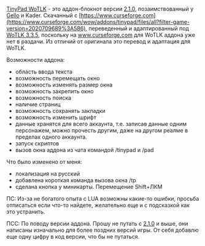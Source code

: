 

[TinyPad WoTLK](https://github.com/Makcumoz/TinyPad-WoTLK) - это аддон-блокнот версии [2.1.0](https://www.curseforge.com/wow/addons/tinypad/files/all?filter-game-version=2020709689%3A586), позаимствованный у [Gello](https://www.curseforge.com/members/gello3/followers0) и Kader. Скачанный с [https://www.curseforge.com](https://www.curseforge.com/wow/addons/tinypad/files/all?filter-game-version=2020709689%3A586), переведенный и адаптированный под [WoTLK 3.3.5](https://ru.wikipedia.org/wiki/World_of_Warcraft:_Wrath_of_the_Lich_King), поскольку на www.curseforge.com для WoTLK аддона уже нет в раздачи. Из отличий от оригинала это перевод и адаптация для WoTLK.


Возможности аддона:
- область ввода текста
- возможность перемещать окно
- возможность изменять размер окна
- возможность закрепить окно
- возможность поиска
- наличие страниц
- возможность сохранять закладки
- возможность изменить шрифт
- данные хранятся для всего аккаунта, т.е. записав данные одним персонажем, можно прочесть другим, даже на другом реалме в пределах одного аккаунта.
- запуск скриптов
- вызов окна аддона из чата командой /tinypad и /pad

Что было изменено от меня:
- локализация на русский
- добавлена короткая команда вызова окна /tp
- сделана кнопка у миникарты. Перемещение Shift+ЛКМ
 
ПС: Из-за не богатого опыта с LUA возможны какие-то ошибки, просьба отписаться если что-то найдете, желательно еще и с подсказкой как это устранить. 

ПСС: По поводу версии аддона. Прошу не путать с [2.1.0](https://www.curseforge.com/wow/addons/tinypad/files/all?filter-game-version=2020709689%3A589) и выше, они написаны изначально для более поздних версий игры. От себя добавлю еще одну цифру в код версии, что бы не путаться.
